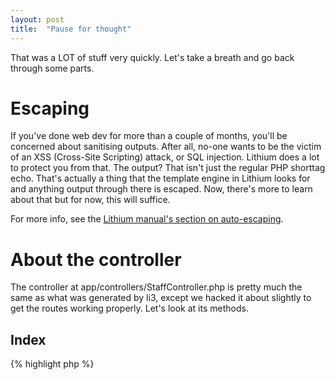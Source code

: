 ```yaml
---
layout: post
title:  "Pause for thought"
---
```


That was a LOT of stuff very quickly. Let's take a breath and go back through some parts.

# Escaping

If you've done web dev for more than a couple of months, you'll be concerned about sanitising outputs. After all, no-one wants to be the victim of an XSS (Cross-Site Scripting) attack, or SQL injection. Lithium does a lot to protect you from that. The <?= ?> output? That isn't just the regular PHP shorttag echo. That's actually a thing that the template engine in Lithium looks for and anything output through there is escaped. Now, there's more to learn about that but for now, this will suffice.

For more info, see the [Lithium manual's section on auto-escaping](http://lithify.me/docs/manual/handling-http-requests/views.wiki).

# About the controller

The controller at app/controllers/StaffController.php is pretty much the same as what was generated by li3, except we hacked it about slightly to get the routes working properly. Let's look at its methods.

## Index

{% highlight php %}
<?php

// ...
	public function index() {
		$staffs = Staff::all();
		return compact('staffs');
	}
// ...

{% endhighlight %}

This pulls out ALL the staff. Notice that it uses the Staff model and makes a **static method call** to all(). If you've tried Doctrine, Hibernate or another ORM (Object-Relational Mapper), you'll be a bit familiar with these concepts. Lithium's model is quite straightforward - it's got static methods for all the data retrieval operations.

This particular one pulls out ALL the staff. It's good enough for a simple system that doesn't require pagination.

The [compact function](http://www.php.net/compact) is documented on PHP.Net. A lot of Lithium pros use it to send information to the view. Whatever array a controller returns is sent to the view.

## View

{% highlight php %}
<?php

// ...
	public function view($id) {
        $staff = Staff::first($id);
		return compact('staff');
	}
// ...

{% endhighlight %}

This is similar, except a single member of staff is pulled out by ID. Lithium is smart enough to know the auto incremented primary key field "id" is the one to use. This member of staff is returned and sent off to the view. We're not going to go into huge detail on the request lifecycle (this is more a "how to" than a "how it does things"), but you can read more about this in the [Lithium manual section on handling HTTP requests](http://lithify.me/docs/manual/handling-http-requests/).

## Edit

We haven't covered this one, but as an exercise to the reader, I challenge you to implement it! You should have enough information to go on based on what you've already accomplished. You can do it! I believe in you!

## Delete

This one would require a delete form. We'll leave it alone for now.

# All good?

OK, how are we doing? All caught up and making at least some loose semblance of sense? I hope so! If not, feel free to tinker around. Most of learning Lithium will come from reading docs, trying things out, and experience. It won't happen overnight but don't worry, it'll come!
